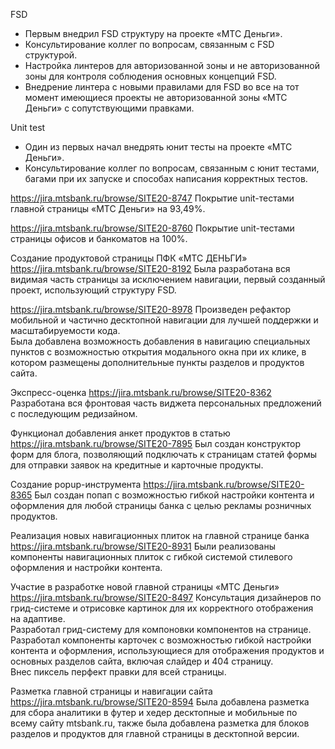 FSD
- Первым внедрил FSD структуру на проекте «МТС Деньги».
- Консультирование коллег по вопросам, связанным с FSD структурой.
- Настройка линтеров для авторизованной зоны и не авторизованной зоны для контроля соблюдения основных концепций FSD.
- Внедрение линтера с новыми правилами для FSD во все на тот момент имеющиеся проекты не авторизованной зоны «МТС Деньги» с сопутствующими правками.

Unit test
- Один из первых начал внедрять юнит тесты на проекте «МТС Деньги».
- Консультирование коллег по вопросам, связанным с юнит тестами, багами при их запуске и способах написания корректных тестов.

https://jira.mtsbank.ru/browse/SITE20-8747
Покрытие unit-тестами главной страницы «МТС Деньги» на 93,49%.  

https://jira.mtsbank.ru/browse/SITE20-8760
Покрытие unit-тестами страницы офисов и банкоматов на 100%.  

Создание продуктовой страницы ПФК «МТС ДЕНЬГИ»
https://jira.mtsbank.ru/browse/SITE20-8192
Была разработана вся видимая часть страницы за исключением навигации, первый созданный проект, использующий структуру FSD.  

https://jira.mtsbank.ru/browse/SITE20-8978
Произведен рефактор мобильной и частично десктопной навигации для лучшей поддержки и масштабируемости кода.  
Была добавлена возможность добавления в навигацию специальных пунктов с возможностью открытия модального окна при их клике, в котором размещены дополнительные пункты разделов и продуктов сайта.  

Экспресс-оценка
https://jira.mtsbank.ru/browse/SITE20-8362
Разработана вся фронтовая часть виджета персональных предложений с последующим редизайном.  

Функционал добавления анкет продуктов в статью
https://jira.mtsbank.ru/browse/SITE20-7895
Был создан конструктор форм для блога, позволяющий подключать к страницам статей формы для отправки заявок на кредитные и карточные продукты.  

Создание popup-инструмента
https://jira.mtsbank.ru/browse/SITE20-8365
Был создан попап с возможностью гибкой настройки контента и оформления для любой страницы банка с целью рекламы розничных продуктов.  

Реализация новых навигационных плиток на главной странице банка
https://jira.mtsbank.ru/browse/SITE20-8931
Были реализованы компоненты навигационных плиток с гибкой системой стилевого оформления и настройки контента.  

Участие в разработке новой главной страницы «МТС Деньги»
https://jira.mtsbank.ru/browse/SITE20-8497
Консультация дизайнеров по грид-системе и отрисовке картинок для их корректного отображения на адаптиве.  
Разработал грид-систему для компоновки компонентов на странице.  
Разработал компоненты карточек с возможностью гибкой настройки контента и оформления, использующиеся для отображения продуктов и основных разделов сайта, включая слайдер и 404 страницу.  
Внес пиксель перфект правки для всей страницы.  

Разметка главной страницы и навигации сайта
https://jira.mtsbank.ru/browse/SITE20-8594
Была добавлена разметка для сбора аналитики в футер и хедер десктопные и мобильные по всему сайту mtsbank.ru, также была добавлена разметка для блоков разделов и продуктов для главной страницы в десктопной версии.